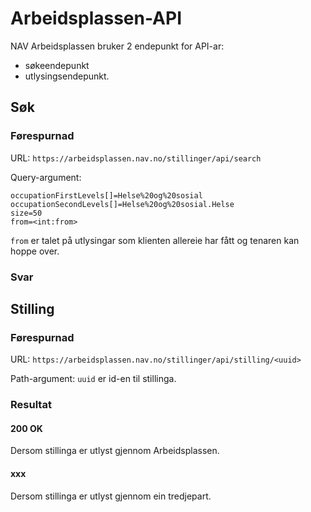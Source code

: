 # Arbeidsplassen-API

NAV Arbeidsplassen bruker 2 endepunkt for API-ar:
- søkeendepunkt
- utlysingsendepunkt.

## Søk
### Førespurnad
URL: `https://arbeidsplassen.nav.no/stillinger/api/search`

Query-argument:
```
occupationFirstLevels[]=Helse%20og%20sosial
occupationSecondLevels[]=Helse%20og%20sosial.Helse
size=50
from=<int:from>
```

`from` er talet på utlysingar som klienten allereie har fått og
tenaren kan hoppe over.

### Svar

## Stilling
### Førespurnad
URL: `https://arbeidsplassen.nav.no/stillinger/api/stilling/<uuid>`

Path-argument:
`uuid` er id-en til stillinga.

### Resultat
#### 200 OK
Dersom stillinga er utlyst gjennom Arbeidsplassen.

#### xxx
Dersom stillinga er utlyst gjennom ein tredjepart.
